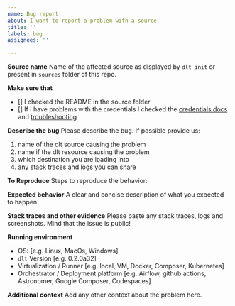 ```yaml
---
name: Bug report
about: I want to report a problem with a source
title: ''
labels: bug
assignees: ''

---
```


**Source name**
Name of the affected source as displayed by `dlt init` or present in `sources` folder of this repo.

**Make sure that**
* [] I checked the README in the source folder
* [] If I have problems with the credentials I checked the [credentials docs](https://dlthub.com/docs/general-usage/credentials) and [troubleshooting](https://dlthub.com/docs/walkthroughs/run-a-pipeline#4-detect-and-handle-problems)

**Describe the bug**
Please describe the bug. If possible provide us:
1. name of the dlt source causing the problem
2. name if the dlt resource causing the problem
3. which destination you are loading into
4. any stack traces and logs you can share

**To Reproduce**
Steps to reproduce the behavior:

**Expected behavior**
A clear and concise description of what you expected to happen.

**Stack traces and other evidence**
Please paste any stack traces, logs and screenshots. Mind that the issue is public!

**Running environment**
 - OS: [e.g. Linux, MacOs, Windows]
 - `dlt` Version [e.g. 0.2.0a32]
 - Virtualization / Runner [e.g. local, VM, Docker, Composer, Kubernetes]
 - Orchestrator / Deployment platform [e.g. Airflow, github actions, Astronomer, Google Composer, Codespaces]

**Additional context**
Add any other context about the problem here.
